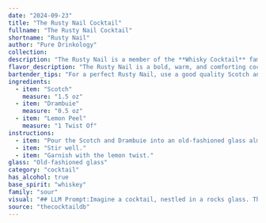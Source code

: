```yaml
---
date: "2024-09-23"
title: "The Rusty Nail Cocktail"
fullname: "The Rusty Nail Cocktail"
shortname: "Rusty Nail"
author: "Pure Drinkology"
collection:
description: "The Rusty Nail is a member of the **Whisky Cocktail** family.  It originated in the 1930s, likely in the UK, and is known for its simple yet sophisticated blend of Scotch whisky and the sweet, herbal liqueur Drambuie. "
flavor_description: "The Rusty Nail is a bold, warm, and comforting cocktail.  The smoky peat of the Scotch is softened by the honeyed sweetness of Drambuie, creating a complex and balanced flavor.  A subtle citrus note from the lemon peel adds a bright, refreshing touch.  This classic drink is perfect for sipping on a chilly evening or after a hearty meal. "
bartender_tips: "For a perfect Rusty Nail, use a good quality Scotch and high-quality Drambuie.  Chill both ingredients before mixing.  Gently stir, not shake, to avoid diluting the flavors.  Express the lemon peel over the drink to release its oils, then discard it.  Serve in an old fashioned glass with a large ice cube for a slow melt and consistent chill. "
ingredients:
  - item: "Scotch"
    measure: "1.5 oz"
  - item: "Drambuie"
    measure: "0.5 oz"
  - item: "Lemon Peel"
    measure: "1 Twist Of"
instructions:
  - item: "Pour the Scotch and Drambuie into an old-fashioned glass almost filled with ice cubes."
  - item: "Stir well."
  - item: "Garnish with the lemon twist."
glass: "Old-fashioned glass"
category: "cocktail"
has_alcohol: true
base_spirit: "whiskey"
family: "sour"
visual: "## LLM Prompt:Imagine a cocktail, nestled in a rocks glass. The liquid within is a rich, deep amber, reminiscent of polished mahogany. It shimmers slightly, revealing subtle hints of gold as the ice clinks against the glass. A thin slice of lemon peel, elegantly twisted, rests upon the surface, its golden skin contrasting with the dark amber liquid. Tiny droplets of oil from the peel cling to the rim, adding a touch of citrus fragrance to the air. **Describe this cocktail in detail, focusing on the following:*** **The color and clarity of the liquid:** Is it opaque or translucent? Does it have any noticeable layers?* **The appearance of the ice:** Is it cubed, crushed, or a combination of both? How does it interact with the liquid?* **The texture of the lemon peel:** Is it thin and delicate, or thick and rough? How does it affect the overall appearance?* **The lighting and environment:** Does the cocktail appear in a dimly lit bar or a brightly lit patio? What kind of atmosphere does it evoke?**Your description should be evocative and sensory, bringing the Rusty Nail to life in the reader's imagination.** "
source: "thecocktaildb"
---
```


